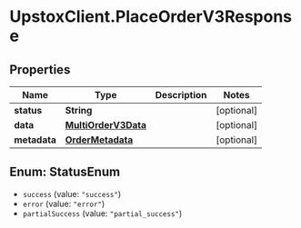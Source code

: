 # UpstoxClient.PlaceOrderV3Response

## Properties
Name | Type | Description | Notes
------------ | ------------- | ------------- | -------------
**status** | **String** |  | [optional] 
**data** | [**MultiOrderV3Data**](MultiOrderV3Data.md) |  | [optional] 
**metadata** | [**OrderMetadata**](OrderMetadata.md) |  | [optional] 

<a name="StatusEnum"></a>
## Enum: StatusEnum

* `success` (value: `"success"`)
* `error` (value: `"error"`)
* `partialSuccess` (value: `"partial_success"`)

